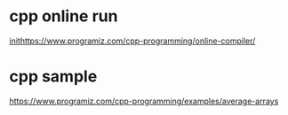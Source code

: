 #  cpp online run
[init](https://www.programiz.com/cpp-programming/online-compiler/)https://www.programiz.com/cpp-programming/online-compiler/

#  cpp sample 
https://www.programiz.com/cpp-programming/examples/average-arrays
